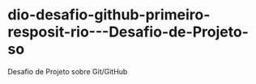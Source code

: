 # dio-desafio-github-primeiro-resposit-rio---Desafio-de-Projeto-so
Desafio de Projeto sobre Git/GitHub
